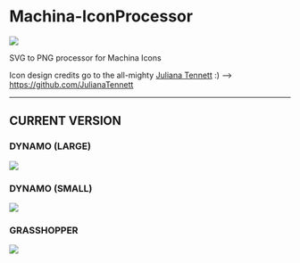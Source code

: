 # Machina-IconProcessor

![](https://github.com/garciadelcastillo/Machina-IconProcessor/blob/master/svgProcessor/contacts/MachinaIcons_Dynamo_Large.png)

SVG to PNG processor for Machina Icons

Icon design credits go to the all-mighty [Juliana Tennett](https://julianatennett.github.io/) :) --> https://github.com/JulianaTennett

---
## CURRENT VERSION

### DYNAMO (LARGE)
![](https://github.com/garciadelcastillo/Machina-IconProcessor/blob/master/svgProcessor/contacts/MachinaIcons_Dynamo_Large.png)

### DYNAMO (SMALL)
![](https://github.com/garciadelcastillo/Machina-IconProcessor/blob/master/svgProcessor/contacts/MachinaIcons_Dynamo_Small.png)

### GRASSHOPPER
![](https://github.com/garciadelcastillo/Machina-IconProcessor/blob/master/svgProcessor/contacts/MachinaIcons_Grasshopper.png)